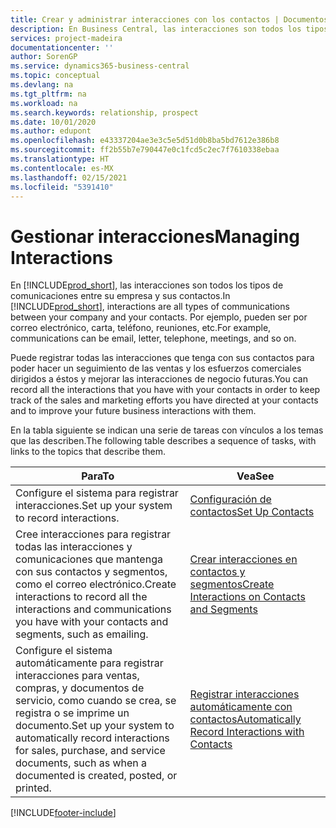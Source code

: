 ```yaml
---
title: Crear y administrar interacciones con los contactos | Documentos de Microsoft
description: En Business Central, las interacciones son todos los tipos de comunicaciones entre su empresa y sus contactos. Por ejemplo, pueden ser por correo electrónico, carta, teléfono, reuniones, etc.
services: project-madeira
documentationcenter: ''
author: SorenGP
ms.service: dynamics365-business-central
ms.topic: conceptual
ms.devlang: na
ms.tgt_pltfrm: na
ms.workload: na
ms.search.keywords: relationship, prospect
ms.date: 10/01/2020
ms.author: edupont
ms.openlocfilehash: e43337204ae3e3c5e5d51d0b8ba5bd7612e386b8
ms.sourcegitcommit: ff2b55b7e790447e0c1fcd5c2ec7f7610338ebaa
ms.translationtype: HT
ms.contentlocale: es-MX
ms.lasthandoff: 02/15/2021
ms.locfileid: "5391410"
---
```

# <a name="managing-interactions"></a><span data-ttu-id="375a3-104">Gestionar interacciones</span><span class="sxs-lookup"><span data-stu-id="375a3-104">Managing Interactions</span></span>
<span data-ttu-id="375a3-105">En [!INCLUDE[prod_short](includes/prod_short.md)], las interacciones son todos los tipos de comunicaciones entre su empresa y sus contactos.</span><span class="sxs-lookup"><span data-stu-id="375a3-105">In [!INCLUDE[prod_short](includes/prod_short.md)], interactions are all types of communications between your company and your contacts.</span></span> <span data-ttu-id="375a3-106">Por ejemplo, pueden ser por correo electrónico, carta, teléfono, reuniones, etc.</span><span class="sxs-lookup"><span data-stu-id="375a3-106">For example, communications can be email, letter, telephone, meetings, and so on.</span></span>

<span data-ttu-id="375a3-107">Puede registrar todas las interacciones que tenga con sus contactos para poder hacer un seguimiento de las ventas y los esfuerzos comerciales dirigidos a éstos y mejorar las interacciones de negocio futuras.</span><span class="sxs-lookup"><span data-stu-id="375a3-107">You can record all the interactions that you have with your contacts in order to keep track of the sales and marketing efforts you have directed at your contacts and to improve your future business interactions with them.</span></span>

<span data-ttu-id="375a3-108">En la tabla siguiente se indican una serie de tareas con vínculos a los temas que las describen.</span><span class="sxs-lookup"><span data-stu-id="375a3-108">The following table describes a sequence of tasks, with links to the topics that describe them.</span></span>

| <span data-ttu-id="375a3-109">Para</span><span class="sxs-lookup"><span data-stu-id="375a3-109">To</span></span> | <span data-ttu-id="375a3-110">Vea</span><span class="sxs-lookup"><span data-stu-id="375a3-110">See</span></span> |
| --- | --- |
| <span data-ttu-id="375a3-111">Configure el sistema para registrar interacciones.</span><span class="sxs-lookup"><span data-stu-id="375a3-111">Set up your system to record interactions.</span></span> |[<span data-ttu-id="375a3-112">Configuración de contactos</span><span class="sxs-lookup"><span data-stu-id="375a3-112">Set Up Contacts</span></span>](marketing-setup-contacts.md) |
|<span data-ttu-id="375a3-113">Cree interacciones para registrar todas las interacciones y comunicaciones que mantenga con sus contactos y segmentos, como el correo electrónico.</span><span class="sxs-lookup"><span data-stu-id="375a3-113">Create interactions to record all the interactions and communications you have with your contacts and segments, such as emailing.</span></span>|[<span data-ttu-id="375a3-114">Crear interacciones en contactos y segmentos</span><span class="sxs-lookup"><span data-stu-id="375a3-114">Create Interactions on Contacts and Segments</span></span>](marketing-how-create-interactions.md)|
|<span data-ttu-id="375a3-115">Configure el sistema automáticamente para registrar interacciones para ventas, compras, y documentos de servicio, como cuando se crea, se registra o se imprime un documento.</span><span class="sxs-lookup"><span data-stu-id="375a3-115">Set up your system to automatically record interactions for sales, purchase, and service documents, such as when a documented is created, posted, or printed.</span></span>|[<span data-ttu-id="375a3-116">Registrar interacciones automáticamente con contactos</span><span class="sxs-lookup"><span data-stu-id="375a3-116">Automatically Record Interactions with Contacts</span></span>](marketing-auto-record-interactions.md)|


[!INCLUDE[footer-include](includes/footer-banner.md)]